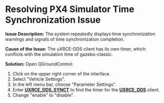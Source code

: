 # Resolving PX4 Simulator Time Synchronization Issue

**Issue Description:** The system repeatedly displays time synchronization warnings and signals of time synchronization completion.

**Cause of the Issue:** The uXRCE-DDS client has its own timer, which conflicts with the simulation time of gazebo-classic.

**Solution:** Open QGroundControl:

1. Click on the upper right corner of the interface.
2. Select "Vehicle Settings".
3. In the left menu bar, choose "Parameter Settings".
4. Enter [**UXRCE_DDS_SYNCT**](https://docs.px4.io/main/zh/advanced_config/parameter_reference.html#UXRCE_DDS_SYNCT) to find the timer for the [**UXRCE_DDS**](https://docs.px4.io/main/zh/advanced_config/parameter_reference.html#UXRCE_DDS_SYNCT) client.
5. Change "enable" to "disable".
